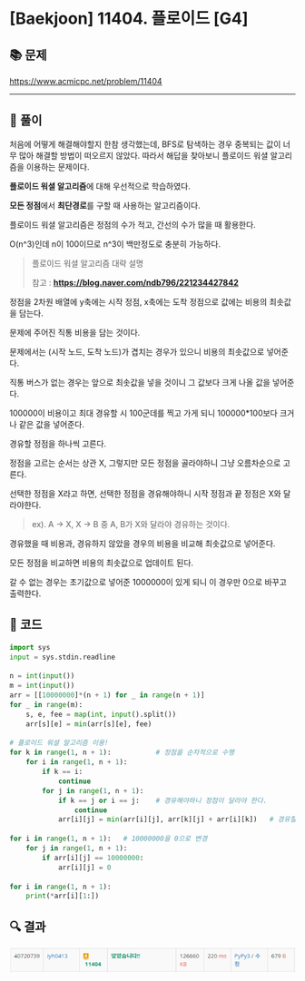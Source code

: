 # [Baekjoon] 11404. 플로이드 [G4]

## 📚 문제

https://www.acmicpc.net/problem/11404

---

## 📖 풀이

처음에 어떻게 해결해야할지 한참 생각했는데, BFS로 탐색하는 경우 중복되는 값이 너무 많아 해결할 방법이 떠오르지 않았다. 따라서 해답을 찾아보니 플로이드 워셜 알고리즘을 이용하는 문제이다.

**플로이드 워셜 알고리즘**에 대해 우선적으로 학습하였다.

**모든 정점**에서 **최단경로**를 구할 때 사용하는 알고리즘이다.

플로이드 워셜 알고리즘은 정점의 수가 적고, 간선의 수가 많을 때 활용한다.

O(n^3)인데 n이 100이므로 n^3이 백만정도로 충분히 가능하다.

> 플로이드 워셜 알고리즘 대략 설명
>
> 참고 : **https://blog.naver.com/ndb796/221234427842**

정점을 2차원 배열에 y축에는 시작 정점, x축에는 도착 정점으로 값에는 비용의 최솟값을 담는다.

문제에 주어진 직통 비용을 담는 것이다.

문제에서는 (시작 노드, 도착 노드)가 겹치는 경우가 있으니 비용의 최솟값으로 넣어준다.

직통 버스가 없는 경우는 앞으로 최솟값을 넣을 것이니 그 값보다 크게 나올 값을 넣어준다.

100000이 비용이고 최대 경유할 시 100군데를 찍고 가게 되니 100000*100보다 크거나 같은 값을 넣어준다.



경유할 정점을 하나씩 고른다.

정점을 고르는 순서는 상관 X, 그렇지만 모든 정점을 골라야하니 그냥 오름차순으로 고른다.



선택한 정점을 X라고 하면, 선택한 정점을 경유해야하니 시작 정점과 끝 정점은 X와 달라야한다.

> ex). A -> X, X -> B 중 A, B가 X와 달라야 경유하는 것이다.

경유했을 때 비용과, 경유하지 않았을 경우의 비용을 비교해 최솟값으로 넣어준다.

모든 정점을 비교하면 비용의 최솟값으로 업데이트 된다.

갈 수 없는 경우는 초기값으로 넣어준 1000000이 있게 되니 이 경우만 0으로 바꾸고 출력한다.

## 📒 코드

```python
import sys
input = sys.stdin.readline

n = int(input())
m = int(input())
arr = [[10000000]*(n + 1) for _ in range(n + 1)]
for _ in range(m):
    s, e, fee = map(int, input().split())
    arr[s][e] = min(arr[s][e], fee)

# 플로이드 워셜 알고리즘 이용!
for k in range(1, n + 1):           # 정점을 순차적으로 수행
    for i in range(1, n + 1):
        if k == i:
            continue
        for j in range(1, n + 1):
            if k == j or i == j:    # 경유해야하니 정점이 달라야 한다.
                continue
            arr[i][j] = min(arr[i][j], arr[k][j] + arr[i][k])   # 경유할 때와 현재 값과 비교

for i in range(1, n + 1):   # 10000000을 0으로 변경
    for j in range(1, n + 1):
        if arr[i][j] == 10000000:
            arr[i][j] = 0

for i in range(1, n + 1):
    print(*arr[i][1:])
```

## 🔍 결과

![image-20220320172808700](README.assets/image-20220320172808700.png)